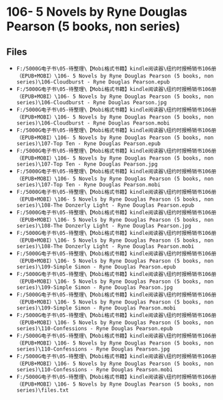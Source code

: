 # 106- 5 Novels by Ryne Douglas Pearson (5 books, non series)

## Files

- `F:/5000G电子书\05-待整理\【Mobi格式书籍】kindle阅读器\纽约时报畅销书106册（EPUB+MOBI）\106- 5 Novels by Ryne Douglas Pearson (5 books, non series)\106-Cloudburst - Ryne Douglas Pearson.epub`
- `F:/5000G电子书\05-待整理\【Mobi格式书籍】kindle阅读器\纽约时报畅销书106册（EPUB+MOBI）\106- 5 Novels by Ryne Douglas Pearson (5 books, non series)\106-Cloudburst - Ryne Douglas Pearson.jpg`
- `F:/5000G电子书\05-待整理\【Mobi格式书籍】kindle阅读器\纽约时报畅销书106册（EPUB+MOBI）\106- 5 Novels by Ryne Douglas Pearson (5 books, non series)\106-Cloudburst - Ryne Douglas Pearson.mobi`
- `F:/5000G电子书\05-待整理\【Mobi格式书籍】kindle阅读器\纽约时报畅销书106册（EPUB+MOBI）\106- 5 Novels by Ryne Douglas Pearson (5 books, non series)\107-Top Ten - Ryne Douglas Pearson.epub`
- `F:/5000G电子书\05-待整理\【Mobi格式书籍】kindle阅读器\纽约时报畅销书106册（EPUB+MOBI）\106- 5 Novels by Ryne Douglas Pearson (5 books, non series)\107-Top Ten - Ryne Douglas Pearson.jpg`
- `F:/5000G电子书\05-待整理\【Mobi格式书籍】kindle阅读器\纽约时报畅销书106册（EPUB+MOBI）\106- 5 Novels by Ryne Douglas Pearson (5 books, non series)\107-Top Ten - Ryne Douglas Pearson.mobi`
- `F:/5000G电子书\05-待整理\【Mobi格式书籍】kindle阅读器\纽约时报畅销书106册（EPUB+MOBI）\106- 5 Novels by Ryne Douglas Pearson (5 books, non series)\108-The Donzerly Light - Ryne Douglas Pearson.epub`
- `F:/5000G电子书\05-待整理\【Mobi格式书籍】kindle阅读器\纽约时报畅销书106册（EPUB+MOBI）\106- 5 Novels by Ryne Douglas Pearson (5 books, non series)\108-The Donzerly Light - Ryne Douglas Pearson.jpg`
- `F:/5000G电子书\05-待整理\【Mobi格式书籍】kindle阅读器\纽约时报畅销书106册（EPUB+MOBI）\106- 5 Novels by Ryne Douglas Pearson (5 books, non series)\108-The Donzerly Light - Ryne Douglas Pearson.mobi`
- `F:/5000G电子书\05-待整理\【Mobi格式书籍】kindle阅读器\纽约时报畅销书106册（EPUB+MOBI）\106- 5 Novels by Ryne Douglas Pearson (5 books, non series)\109-Simple Simon - Ryne Douglas Pearson.epub`
- `F:/5000G电子书\05-待整理\【Mobi格式书籍】kindle阅读器\纽约时报畅销书106册（EPUB+MOBI）\106- 5 Novels by Ryne Douglas Pearson (5 books, non series)\109-Simple Simon - Ryne Douglas Pearson.jpg`
- `F:/5000G电子书\05-待整理\【Mobi格式书籍】kindle阅读器\纽约时报畅销书106册（EPUB+MOBI）\106- 5 Novels by Ryne Douglas Pearson (5 books, non series)\109-Simple Simon - Ryne Douglas Pearson.mobi`
- `F:/5000G电子书\05-待整理\【Mobi格式书籍】kindle阅读器\纽约时报畅销书106册（EPUB+MOBI）\106- 5 Novels by Ryne Douglas Pearson (5 books, non series)\110-Confessions - Ryne Douglas Pearson.epub`
- `F:/5000G电子书\05-待整理\【Mobi格式书籍】kindle阅读器\纽约时报畅销书106册（EPUB+MOBI）\106- 5 Novels by Ryne Douglas Pearson (5 books, non series)\110-Confessions - Ryne Douglas Pearson.jpg`
- `F:/5000G电子书\05-待整理\【Mobi格式书籍】kindle阅读器\纽约时报畅销书106册（EPUB+MOBI）\106- 5 Novels by Ryne Douglas Pearson (5 books, non series)\110-Confessions - Ryne Douglas Pearson.mobi`
- `F:/5000G电子书\05-待整理\【Mobi格式书籍】kindle阅读器\纽约时报畅销书106册（EPUB+MOBI）\106- 5 Novels by Ryne Douglas Pearson (5 books, non series)\files.txt`
